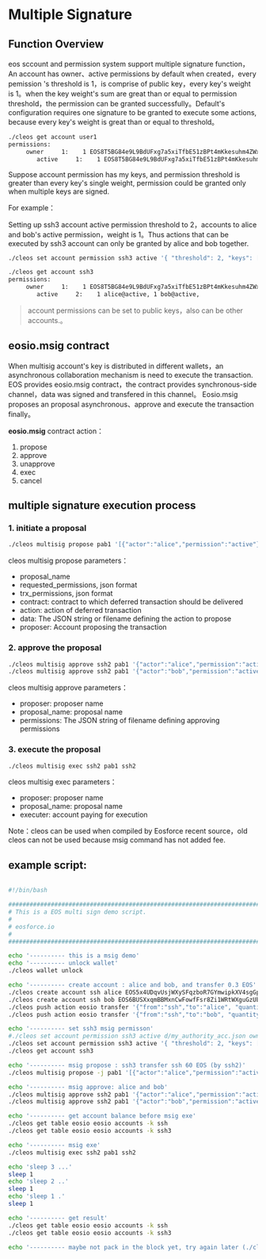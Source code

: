 # Multiple Signature

## Function Overview

eos sccount and permission system support multiple signature function，An account has owner、active permissions by default when created，every pemission 's  threshold is 1，is  comprise of public key，every key's weight is 1。when the key weight's sum are great than or equal to permission threshold，the permission can be granted successfully。Default's configuration requires one signature to be granted to execute some actions, because every key's weight is great than or equal to threshold。

```bash
./cleos get account user1
permissions:
     owner     1:    1 EOS8T5BG84e9L9BdUFxg7a5xiTfbE51zBPt4mKkesuhm4ZWx7jAe5
        active     1:    1 EOS8T5BG84e9L9BdUFxg7a5xiTfbE51zBPt4mKkesuhm4ZWx7jAe5
```

Suppose account permission has my keys, and permission threshold is greater than every key's single weight, permission could be granted only when multiple keys are signed.

For example：

Setting up ssh3 account active permission threshold to 2，accounts to alice and bob's active permission，weight is 1。Thus actions that can be executed by ssh3 account can only be granted by alice and bob together.

```bash
./cleos set account permission ssh3 active '{ "threshold": 2, "keys": [], "accounts":[ { "permission": { "actor": "alice", "permission": "active" }, "weight": 1 }, { "permission": { "actor": "bob", "permission": "active" }, "weight": 1 } ] }' owner

./cleos get account ssh3
permissions:
     owner     1:    1 EOS8T5BG84e9L9BdUFxg7a5xiTfbE51zBPt4mKkesuhm4ZWx7jAe5
        active     2:    1 alice@active, 1 bob@active,
```

> account permissions can be set to public keys，also can be other accounts.。

## eosio.msig contract

When  multisig account's key is distributed in different wallets，an asynchronous collaboration mechanism is need to execute the transaction. EOS provides eosio.msig contract，the contract provides synchronous-side channel，data was signed and transfered in this channel。 Eosio.msig proposes an proposal asynchronous、approve and execute the transaction finally。

**eosio.msig** contract action：

1. propose
2. approve
3. unapprove
4. exec
5. cancel

## multiple signature execution process

### 1. initiate a proposal

```bash
./cleos multisig propose pab1 '[{"actor":"alice","permission":"active"},{"actor":"bob","permission":"active"}]' '[{"actor":"ssh3","permission":"active"}]' eosio transfer '{"from":"ssh3","to":"ssh","quantity":"66.0000 EOS","memo":"msig transfer"}' ssh2
```

cleos multisig propose parameters：

- proposal_name 
- requested_permissions, json format
- trx_permissions, json format
- contract: contract to which deferred transaction should be delivered
- action: action of deferred transaction
- data: The JSON string or filename defining the action to propose
- proposer:  Account proposing the transaction

### 2. approve the proposal

```bash
./cleos multisig approve ssh2 pab1 '{"actor":"alice","permission":"active"}' -p alice@active
./cleos multisig approve ssh2 pab1 '{"actor":"bob","permission":"active"}' -p bob@active
```

cleos multisig approve parameters：

- proposer:  proposer name
- proposal_name: proposal name
- permissions: The JSON string of filename defining approving permissions

### 3. execute the proposal

```bash
./cleos multisig exec ssh2 pab1 ssh2
```

cleos multisig exec parameters：

- proposer: proposer name
- proposal_name: proposal name
- executer: account paying for execution

Note：cleos can be used when compiled by Eosforce recent source，old cleos can not be used because msig command has not added fee.

## example script:

```bash

#!/bin/bash

##########################################################################
# This is a EOS multi sign demo script.
#
# eosforce.io
#
##########################################################################

echo '---------- this is a msig demo'
echo '---------- unlock wallet'
./cleos wallet unlock

echo '---------- create account : alice and bob, and transfer 0.3 EOS'
./cleos create account ssh alice EOS5x4UDqvUsjWXySFqzboR7GYmwipkXV4sgGpgDRqouzd7NprQ5m
./cleos create account ssh bob EOS6BUSXxqmBBMxnCwFowfFsr8Zi1WRtWXguGzUb9oGGpueMSaJbx
./cleos push action eosio transfer '{"from":"ssh","to":"alice", "quantity":"0.3000 EOS", "memo":""}' -p ssh@active
./cleos push action eosio transfer '{"from":"ssh","to":"bob", "quantity":"0.3000 EOS", "memo":""}' -p ssh@active

echo '---------- set ssh3 msig permisson'
#./cleos set account permission ssh3 active d/my_authority_acc.json owner
./cleos set account permission ssh3 active '{ "threshold": 2, "keys": [], "accounts":[ { "permission": { "actor": "alice", "permission": "active" }, "weight": 1 }, { "permission": { "actor": "bob", "permission": "active" }, "weight": 1 } ] }' owner
./cleos get account ssh3

echo '---------- msig propose : ssh3 transfer ssh 60 EOS (by ssh2)'
./cleos multisig propose -j pab1 '[{"actor":"alice","permission":"active"},{"actor":"bob","permission":"active"}]' '[{"actor":"ssh3","permission":"active"}]' eosio transfer '{"from":"ssh3","to":"ssh","quantity":"66.0000 EOS","memo":"msig transfer"}' ssh2

echo '---------- msig approve: alice and bob'
./cleos multisig approve ssh2 pab1 '{"actor":"alice","permission":"active"}' -p alice@active
./cleos multisig approve ssh2 pab1 '{"actor":"bob","permission":"active"}' -p bob@active

echo '---------- get account balance before msig exe'
./cleos get table eosio eosio accounts -k ssh
./cleos get table eosio eosio accounts -k ssh3

echo '---------- msig exe'
./cleos multisig exec ssh2 pab1 ssh2

echo 'sleep 3 ...'
sleep 1
echo 'sleep 2 ..'
sleep 1
echo 'sleep 1 .'
sleep 1

echo '---------- get result'
./cleos get table eosio eosio accounts -k ssh
./cleos get table eosio eosio accounts -k ssh3

echo '---------- maybe not pack in the block yet, try again later (./cleos get table eosio eosio accounts -k ssh)'


```